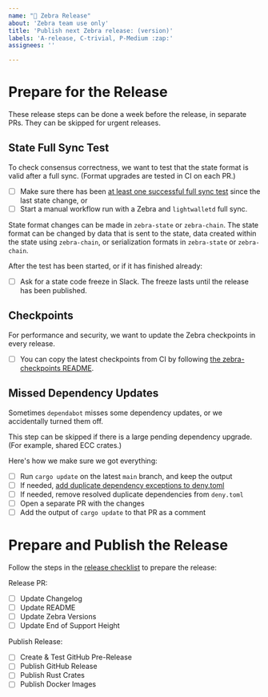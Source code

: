 ```yaml
---
name: "🚀 Zebra Release"
about: 'Zebra team use only'
title: 'Publish next Zebra release: (version)'
labels: 'A-release, C-trivial, P-Medium :zap:'
assignees: ''

---
```


# Prepare for the Release

These release steps can be done a week before the release, in separate PRs.
They can be skipped for urgent releases.

## State Full Sync Test

To check consensus correctness, we want to test that the state format is valid after a full sync. (Format upgrades are tested in CI on each PR.)

- [ ] Make sure there has been [at least one successful full sync test](https://github.com/ZcashFoundation/zebra/actions/workflows/continous-integration-docker.yml?query=event%3Aschedule) since the last state change, or
- [ ] Start a manual workflow run with a Zebra and `lightwalletd` full sync.

State format changes can be made in `zebra-state` or `zebra-chain`. The state format can be changed by data that is sent to the state, data created within the state using `zebra-chain`, or serialization formats in `zebra-state` or `zebra-chain`. 

After the test has been started, or if it has finished already:
- [ ] Ask for a state code freeze in Slack. The freeze lasts until the release has been published.

## Checkpoints

For performance and security, we want to update the Zebra checkpoints in every release.
- [ ] You can copy the latest checkpoints from CI by following [the zebra-checkpoints README](https://github.com/ZcashFoundation/zebra/blob/main/zebra-utils/README.md#zebra-checkpoints).

## Missed Dependency Updates

Sometimes `dependabot` misses some dependency updates, or we accidentally turned them off.

This step can be skipped if there is a large pending dependency upgrade. (For example, shared ECC crates.)

Here's how we make sure we got everything:
- [ ] Run `cargo update` on the latest `main` branch, and keep the output
- [ ] If needed, [add duplicate dependency exceptions to deny.toml](https://github.com/ZcashFoundation/zebra/blob/main/book/src/dev/continuous-integration.md#fixing-duplicate-dependencies-in-check-denytoml-bans)
- [ ] If needed, remove resolved duplicate dependencies from `deny.toml`
- [ ] Open a separate PR with the changes
- [ ] Add the output of `cargo update` to that PR as a comment

# Prepare and Publish the Release

Follow the steps in the [release checklist](https://github.com/ZcashFoundation/zebra/blob/main/.github/PULL_REQUEST_TEMPLATE/release-checklist.md) to prepare the release:

Release PR:
- [ ] Update Changelog
- [ ] Update README
- [ ] Update Zebra Versions
- [ ] Update End of Support Height

Publish Release:
- [ ] Create & Test GitHub Pre-Release
- [ ] Publish GitHub Release
- [ ] Publish Rust Crates
- [ ] Publish Docker Images
